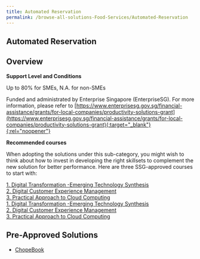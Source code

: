 ```yaml
---
title: Automated Reservation
permalink: /browse-all-solutions-Food-Services/Automated-Reservation
---
```


## Automated Reservation
## Overview

**Support Level and Conditions**

Up to 80% for SMEs, N.A. for non-SMEs

Funded and administrated by Enterprise Singapore (EnterpriseSG). For more information, please refer to [https://www.enterprisesg.gov.sg/financial-assistance/grants/for-local-companies/productivity-solutions-grant](https://www.enterprisesg.gov.sg/financial-assistance/grants/for-local-companies/productivity-solutions-grant){:target="_blank"}{:rel="noopener"}

**Recommended courses**

When adopting the solutions under this sub-category, you might wish to think about how to invest in developing the right skillsets to complement the new solution for better performance. Here are three SSG-approved courses to start with:

<a href='https://courses.enterprisejobskills.gov.sg/Course_Internet/CourseDetail/Digital-Transformation-Emerging-Technology-Synthesis-2'  target='_blank' rel='noopener'>1. Digital Transformation -Emerging Technology Synthesis</a><br>
<a href='https://courses.enterprisejobskills.gov.sg/Course_Internet/CourseDetail/Digital-Customer-Experience-Management-2'  target='_blank' rel='noopener'>2. Digital Customer Experience Management</a><br>
<a href='https://courses.enterprisejobskills.gov.sg/Course_Internet/CourseDetail/Practical-Approach-Cloud-Computing-4'  target='_blank' rel='noopener'>3. Practical Approach to Cloud Computing</a><br>
<a href='https://courses.enterprisejobskills.gov.sg/Course_Internet/CourseDetail/Digital-Transformation-Emerging-Technology-Synthesis-2'  target='_blank' rel='noopener'>1. Digital Transformation -Emerging Technology Synthesis</a><br>
<a href='https://courses.enterprisejobskills.gov.sg/Course_Internet/CourseDetail/Digital-Customer-Experience-Management-2'  target='_blank' rel='noopener'>2. Digital Customer Experience Management</a><br>
<a href='https://courses.enterprisejobskills.gov.sg/Course_Internet/CourseDetail/Practical-Approach-Cloud-Computing-4'  target='_blank' rel='noopener'>3. Practical Approach to Cloud Computing</a><br>

## Pre-Approved Solutions

- <a href='/productivity-solutions-grant/solutionrepo/solution1558' target='_blank'>ChopeBook</a><br>
